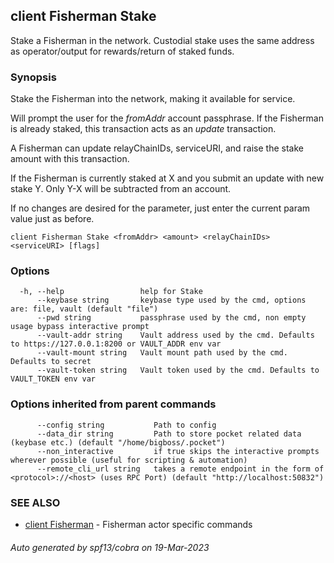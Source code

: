 ## client Fisherman Stake

Stake a Fisherman in the network. Custodial stake uses the same address as operator/output for rewards/return of staked funds.

### Synopsis

Stake the Fisherman into the network, making it available for service.

Will prompt the user for the *fromAddr* account passphrase. If the Fisherman is already staked, this transaction acts as an *update* transaction.

A Fisherman can update relayChainIDs, serviceURI, and raise the stake amount with this transaction.

If the Fisherman is currently staked at X and you submit an update with new stake Y. Only Y-X will be subtracted from an account.

If no changes are desired for the parameter, just enter the current param value just as before.

```
client Fisherman Stake <fromAddr> <amount> <relayChainIDs> <serviceURI> [flags]
```

### Options

```
  -h, --help                 help for Stake
      --keybase string       keybase type used by the cmd, options are: file, vault (default "file")
      --pwd string           passphrase used by the cmd, non empty usage bypass interactive prompt
      --vault-addr string    Vault address used by the cmd. Defaults to https://127.0.0.1:8200 or VAULT_ADDR env var
      --vault-mount string   Vault mount path used by the cmd. Defaults to secret
      --vault-token string   Vault token used by the cmd. Defaults to VAULT_TOKEN env var
```

### Options inherited from parent commands

```
      --config string           Path to config
      --data_dir string         Path to store pocket related data (keybase etc.) (default "/home/bigboss/.pocket")
      --non_interactive         if true skips the interactive prompts wherever possible (useful for scripting & automation)
      --remote_cli_url string   takes a remote endpoint in the form of <protocol>://<host> (uses RPC Port) (default "http://localhost:50832")
```

### SEE ALSO

* [client Fisherman](client_Fisherman.md)	 - Fisherman actor specific commands

###### Auto generated by spf13/cobra on 19-Mar-2023
